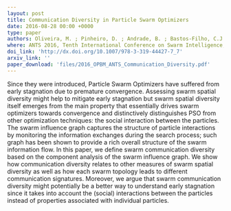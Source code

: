```yaml
---
layout: post
title: Communication Diversity in Particle Swarm Optimizers
date: 2016-08-28 00:00 +0000
type: paper
authors: Oliveira, M. ; Pinheiro, D. ; Andrade, B. ; Bastos-Filho, C.J.A. ; Menezes, R.
where: ANTS 2016, Tenth International Conference on Swarm Intelligence, 2016. Brussels, Belgium.
doi_link: 'http://dx.doi.org/10.1007/978-3-319-44427-7_7'
arxiv_link: ''
paper_download: 'files/2016_OPBM_ANTS_Communication_Diversity.pdf'
---
```

Since they were introduced, Particle Swarm Optimizers have suffered from early stagnation due to premature convergence. Assessing swarm spatial diversity might help to mitigate early stagnation but swarm spatial diversity itself emerges from the main property that essentially drives swarm optimizers towards convergence and distinctively distinguishes PSO from other optimization techniques: the social interaction between the particles. The swarm influence graph captures the structure of particle interactions by monitoring the information exchanges during the search process; such graph has been shown to provide a rich overall structure of the swarm information flow. In this paper, we define swarm communication diversity based on the component analysis of the swarm influence graph. We show how communication diversity relates to other measures of swarm spatial diversity as well as how each swarm topology leads to different communication signatures. Moreover, we argue that swarm communication diversity might potentially be a better way to understand early stagnation since it takes into account the (social) interactions between the particles instead of properties associated with individual particles.

